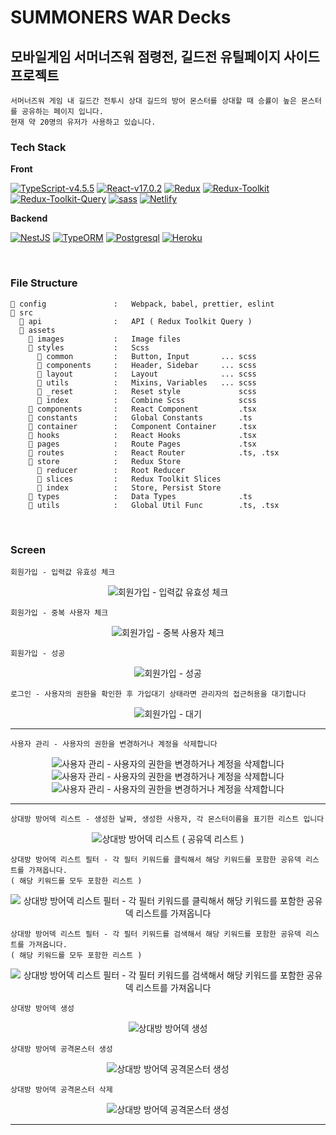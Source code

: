 # SUMMONERS WAR Decks

## 모바일게임 서머너즈워 점령전, 길드전 유틸페이지 사이드 프로젝트

    서머너즈워 게임 내 길드간 전투시 상대 길드의 방어 몬스터를 상대할 때 승률이 높은 몬스터를 공유하는 페이지 입니다.
    현재 약 20명의 유저가 사용하고 있습니다.

### Tech Stack

**Front**

[![TypeScript-v4.5.5](https://img.shields.io/badge/TypeScript-v4.5.5-007ACC.svg?logo=typescript)](https://www.typescriptlang.org/)
[![React-v17.0.2](https://img.shields.io/badge/React-v17.0.2-61DAFB.svg?logo=react)](https://reactjs.org/)
[![Redux](https://img.shields.io/badge/Redux-v4.1.2-764ABC.svg?logo=redux)](https://ko.redux.js.org/introduction/getting-started/)
[![Redux-Toolkit](https://img.shields.io/badge/ReduxToolkit-v1.7.1.2-764ABC.svg?logo=redux)](https://ko.redux.js.org/introduction/getting-started/)
[![Redux-Toolkit-Query](https://img.shields.io/badge/ReduxToolkitQuery-v1.7.1.2-764ABC.svg?logo=redux)](https://ko.redux.js.org/introduction/getting-started/)
[![sass](https://img.shields.io/badge/sass-v1.43.5-CC6699.svg?logo=sass)](https://sass-lang.com/dart-sass)
[![Netlify](https://img.shields.io/badge/Netlify-000000.svg?logo=netlify)](https://www.postgresql.org/)

**Backend**

[![NestJS](https://img.shields.io/badge/NestJS-v8.0.0-E0234E.svg?logo=nestjs)](https://docs.nestjs.com/)
[![TypeORM](https://img.shields.io/badge/TypeORM-v0.2.41-E0234E.svg)](https://typeorm.io/#/)
[![Postgresql](https://img.shields.io/badge/PostgreSQL-000000.svg)](https://www.postgresql.org/)
[![Heroku](https://img.shields.io/badge/Heroku-000000.svg?logo=heroku)](https://www.postgresql.org/)

<br />

### File Structure

    📂 config               :   Webpack, babel, prettier, eslint
    📂 src
      📂 api                :   API ( Redux Toolkit Query )
      📂 assets
        📂 images           :   Image files
        📂 styles           :   Scss
          📂 common         :   Button, Input       ... scss
          📂 components     :   Header, Sidebar     ... scss
          📂 layout         :   Layout              ... scss
          📂 utils          :   Mixins, Variables   ... scss
          📄 _reset         :   Reset style             scss
          📄 index          :   Combine Scss            scss
        📂 components       :   React Component         .tsx
        📂 constants        :   Global Constants        .ts
        📂 container        :   Component Container     .tsx
        📂 hooks            :   React Hooks             .tsx
        📂 pages            :   Route Pages             .tsx
        📂 routes           :   React Router            .ts, .tsx
        📂 store            :   Redux Store
          📂 reducer        :   Root Reducer
          📂 slices         :   Redux Toolkit Slices
          📄 index          :   Store, Persist Store
        📂 types            :   Data Types              .ts
        📂 utils            :   Global Util Func        .ts, .tsx

<br />

### Screen

    회원가입 - 입력값 유효성 체크

<p align="center">

<img src="https://user-images.githubusercontent.com/85790271/152686917-62253a84-ea10-4626-ba57-aefc8825657b.gif" alt="회원가입 - 입력값 유효성 체크" />

</p>

    회원가입 - 중복 사용자 체크

<p align="center">

<img src="https://user-images.githubusercontent.com/85790271/152686949-60fec076-a3d0-4930-97c4-140769376998.gif" alt="회원가입 - 중복 사용자 체크" />
    
</p>

    회원가입 - 성공

<p align="center">

<img src="https://user-images.githubusercontent.com/85790271/152686960-c6e79b4c-37d9-425a-8b58-64a591ae3d8e.gif" alt="회원가입 - 성공" />
    
</p>

    로그인 - 사용자의 권한을 확인한 후 가입대기 상태라면 관리자의 접근허용을 대기합니다

<p align="center">

<img src="https://user-images.githubusercontent.com/85790271/152687454-69028b79-49e4-438f-9fb7-6525ec714f86.gif" alt="회원가입 - 대기" />

</p>

---

    사용자 관리 - 사용자의 권한을 변경하거나 계정을 삭제합니다

<p align="center">

<img src="https://user-images.githubusercontent.com/85790271/152687684-06004ee5-6792-47c8-aedd-7524093b695f.gif" alt="사용자 관리 - 사용자의 권한을 변경하거나 계정을 삭제합니다" />
    
<img src="https://user-images.githubusercontent.com/85790271/152687717-3df64d1a-9dc5-42ac-ba90-6627b12f2e30.gif" alt="사용자 관리 - 사용자의 권한을 변경하거나 계정을 삭제합니다" />
    
<img src="https://user-images.githubusercontent.com/85790271/152687700-f0d19353-5866-48a2-ad25-c5779e9f3c9a.gif" alt="사용자 관리 - 사용자의 권한을 변경하거나 계정을 삭제합니다" />
    
</p>

---

    상대방 방어덱 리스트 - 생성한 날짜, 생성한 사용자, 각 몬스터이름을 표기한 리스트 입니다

<p align="center">

<img src="https://user-images.githubusercontent.com/85790271/152687832-5d056f2a-8895-4287-b288-39c6b990acab.gif" alt="상대방 방어덱 리스트 ( 공유덱 리스트 )" />

</p>

    상대방 방어덱 리스트 필터 - 각 필터 키워드를 클릭해서 해당 키워드를 포함한 공유덱 리스트를 가져옵니다.
    ( 해당 키워드를 모두 포함한 리스트 )

<p align="center">

<img src="https://user-images.githubusercontent.com/85790271/152687989-a4f862d8-6959-4fb9-8fd7-8398b5421c5e.gif" alt="상대방 방어덱 리스트 필터 - 각 필터 키워드를 클릭해서 해당 키워드를 포함한 공유덱 리스트를 가져옵니다" />

</p>

    상대방 방어덱 리스트 필터 - 각 필터 키워드를 검색해서 해당 키워드를 포함한 공유덱 리스트를 가져옵니다.
    ( 해당 키워드를 모두 포함한 리스트 )

<p align="center">

<img src="https://user-images.githubusercontent.com/85790271/152688023-81bdab28-1c15-4270-bf67-6cf801ff7945.gif" alt="상대방 방어덱 리스트 필터 - 각 필터 키워드를 검색해서 해당 키워드를 포함한 공유덱 리스트를 가져옵니다" />

</p>

    상대방 방어덱 생성

<p align="center">

<img src="https://user-images.githubusercontent.com/85790271/152687839-8fa7c1d2-37e7-40f5-8377-705a9d0f4a21.gif" alt="상대방 방어덱 생성" />

</p>

    상대방 방어덱 공격몬스터 생성

<p align="center">

<img src="https://user-images.githubusercontent.com/85790271/152688170-75fa8964-9ccd-4f6a-bc8d-cda489975c67.gif" alt="상대방 방어덱 공격몬스터 생성" />

</p>

    상대방 방어덱 공격몬스터 삭제

<p align="center">

<img src="https://user-images.githubusercontent.com/85790271/152688201-6467bdee-94b6-488f-be5c-2dbc80b8bc8f.gif" alt="상대방 방어덱 공격몬스터 생성" />

</p>

---
